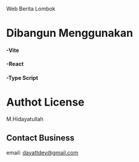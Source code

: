 Web Berita Lombok

# Dibangun Menggunakan
#### -Vite
#### -React
#### -Type Script

# Authot License
M.Hidayatullah

## Contact Business
email: dayattdev@gmail.com